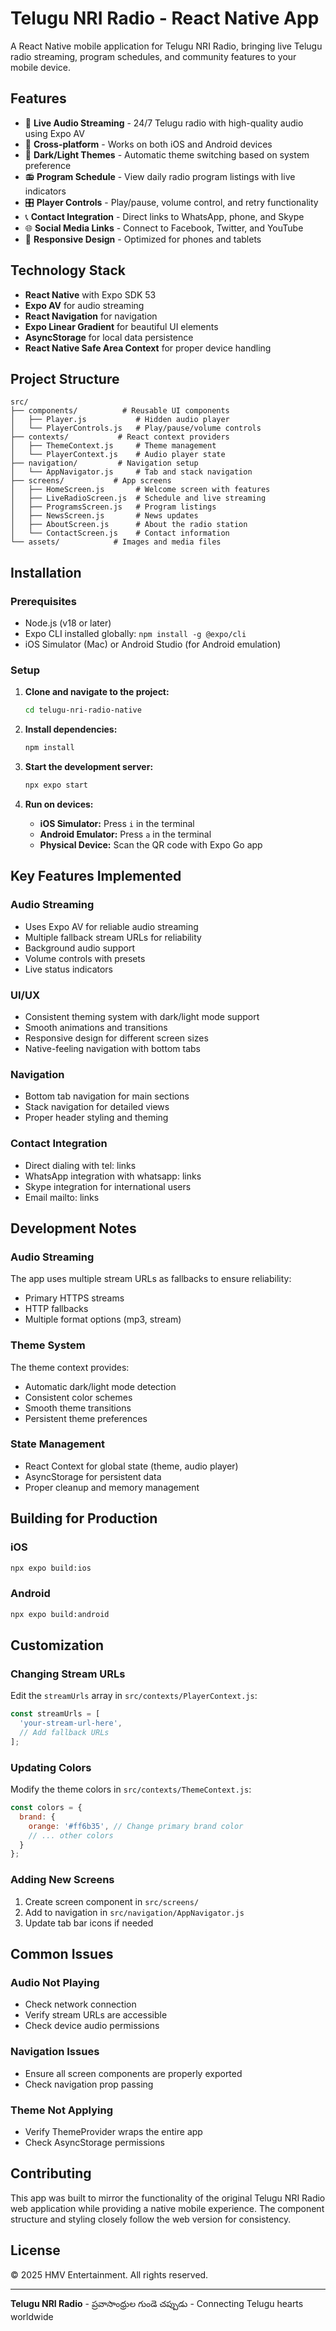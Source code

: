 # Telugu NRI Radio - React Native App

A React Native mobile application for Telugu NRI Radio, bringing live Telugu radio streaming, program schedules, and community features to your mobile device.

## Features

- 🎵 **Live Audio Streaming** - 24/7 Telugu radio with high-quality audio using Expo AV
- 📱 **Cross-platform** - Works on both iOS and Android devices
- 🎨 **Dark/Light Themes** - Automatic theme switching based on system preference
- 📻 **Program Schedule** - View daily radio program listings with live indicators
- 🎛️ **Player Controls** - Play/pause, volume control, and retry functionality
- 📞 **Contact Integration** - Direct links to WhatsApp, phone, and Skype
- 🌐 **Social Media Links** - Connect to Facebook, Twitter, and YouTube
- 📱 **Responsive Design** - Optimized for phones and tablets

## Technology Stack

- **React Native** with Expo SDK 53
- **Expo AV** for audio streaming
- **React Navigation** for navigation
- **Expo Linear Gradient** for beautiful UI elements
- **AsyncStorage** for local data persistence
- **React Native Safe Area Context** for proper device handling

## Project Structure

```
src/
├── components/          # Reusable UI components
│   ├── Player.js           # Hidden audio player
│   └── PlayerControls.js   # Play/pause/volume controls
├── contexts/           # React context providers
│   ├── ThemeContext.js     # Theme management
│   └── PlayerContext.js    # Audio player state
├── navigation/         # Navigation setup
│   └── AppNavigator.js     # Tab and stack navigation
├── screens/           # App screens
│   ├── HomeScreen.js       # Welcome screen with features
│   ├── LiveRadioScreen.js  # Schedule and live streaming
│   ├── ProgramsScreen.js   # Program listings
│   ├── NewsScreen.js       # News updates
│   ├── AboutScreen.js      # About the radio station
│   └── ContactScreen.js    # Contact information
└── assets/            # Images and media files
```

## Installation

### Prerequisites
- Node.js (v18 or later)
- Expo CLI installed globally: `npm install -g @expo/cli`
- iOS Simulator (Mac) or Android Studio (for Android emulation)

### Setup

1. **Clone and navigate to the project:**
   ```bash
   cd telugu-nri-radio-native
   ```

2. **Install dependencies:**
   ```bash
   npm install
   ```

3. **Start the development server:**
   ```bash
   npx expo start
   ```

4. **Run on devices:**
   - **iOS Simulator:** Press `i` in the terminal
   - **Android Emulator:** Press `a` in the terminal
   - **Physical Device:** Scan the QR code with Expo Go app

## Key Features Implemented

### Audio Streaming
- Uses Expo AV for reliable audio streaming
- Multiple fallback stream URLs for reliability
- Background audio support
- Volume controls with presets
- Live status indicators

### UI/UX
- Consistent theming system with dark/light mode support
- Smooth animations and transitions
- Responsive design for different screen sizes
- Native-feeling navigation with bottom tabs

### Navigation
- Bottom tab navigation for main sections
- Stack navigation for detailed views
- Proper header styling and theming

### Contact Integration
- Direct dialing with tel: links
- WhatsApp integration with whatsapp: links
- Skype integration for international users
- Email mailto: links

## Development Notes

### Audio Streaming
The app uses multiple stream URLs as fallbacks to ensure reliability:
- Primary HTTPS streams
- HTTP fallbacks
- Multiple format options (mp3, stream)

### Theme System
The theme context provides:
- Automatic dark/light mode detection
- Consistent color schemes
- Smooth theme transitions
- Persistent theme preferences

### State Management
- React Context for global state (theme, audio player)
- AsyncStorage for persistent data
- Proper cleanup and memory management

## Building for Production

### iOS
```bash
npx expo build:ios
```

### Android
```bash
npx expo build:android
```

## Customization

### Changing Stream URLs
Edit the `streamUrls` array in `src/contexts/PlayerContext.js`:

```javascript
const streamUrls = [
  'your-stream-url-here',
  // Add fallback URLs
];
```

### Updating Colors
Modify the theme colors in `src/contexts/ThemeContext.js`:

```javascript
const colors = {
  brand: {
    orange: '#ff6b35', // Change primary brand color
    // ... other colors
  }
};
```

### Adding New Screens
1. Create screen component in `src/screens/`
2. Add to navigation in `src/navigation/AppNavigator.js`
3. Update tab bar icons if needed

## Common Issues

### Audio Not Playing
- Check network connection
- Verify stream URLs are accessible
- Check device audio permissions

### Navigation Issues
- Ensure all screen components are properly exported
- Check navigation prop passing

### Theme Not Applying
- Verify ThemeProvider wraps the entire app
- Check AsyncStorage permissions

## Contributing

This app was built to mirror the functionality of the original Telugu NRI Radio web application while providing a native mobile experience. The component structure and styling closely follow the web version for consistency.

## License

© 2025 HMV Entertainment. All rights reserved.

---

**Telugu NRI Radio** - ప్రవాసాంధ్రుల గుండె చప్పుడు - Connecting Telugu hearts worldwide
